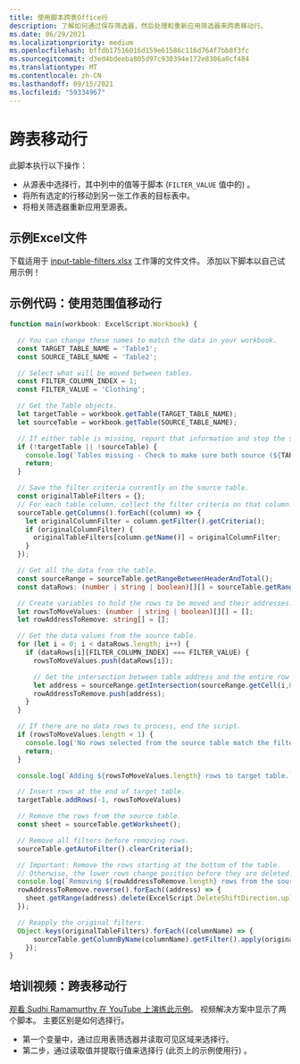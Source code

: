 ```yaml
---
title: 使用脚本跨表Office行
description: 了解如何通过保存筛选器，然后处理和重新应用筛选器来跨表移动行。
ms.date: 06/29/2021
ms.localizationpriority: medium
ms.openlocfilehash: bffdb17516016d159e61586c116d764f7bb8f3fc
ms.sourcegitcommit: d3ed4bdeeba805d97c930394e172e8306a0cf484
ms.translationtype: MT
ms.contentlocale: zh-CN
ms.lasthandoff: 09/15/2021
ms.locfileid: "59334967"
---
```

# <a name="move-rows-across-tables"></a>跨表移动行

此脚本执行以下操作：

* 从源表中选择行，其中列中的值等于脚本 (`FILTER_VALUE` 值中的) 。
* 将所有选定的行移动到另一张工作表的目标表中。
* 将相关筛选器重新应用至源表。

## <a name="sample-excel-file"></a>示例Excel文件

下载适用于 <a href="input-table-filters.xlsx">input-table-filters.xlsx</a> 工作簿的文件文件。 添加以下脚本以自己试用示例！

## <a name="sample-code-move-rows-using-range-values"></a>示例代码：使用范围值移动行

```TypeScript
function main(workbook: ExcelScript.Workbook) {

  // You can change these names to match the data in your workbook.
  const TARGET_TABLE_NAME = 'Table1';
  const SOURCE_TABLE_NAME = 'Table2';

  // Select what will be moved between tables.
  const FILTER_COLUMN_INDEX = 1;
  const FILTER_VALUE = 'Clothing';

  // Get the Table objects.
  let targetTable = workbook.getTable(TARGET_TABLE_NAME);
  let sourceTable = workbook.getTable(SOURCE_TABLE_NAME);

  // If either table is missing, report that information and stop the script.
  if (!targetTable || !sourceTable) {
    console.log(`Tables missing - Check to make sure both source (${TARGET_TABLE_NAME}) and target table (${SOURCE_TABLE_NAME}) are present before running the script. `);
    return;
  }

  // Save the filter criteria currently on the source table.
  const originalTableFilters = {};
  // For each table column, collect the filter criteria on that column.
  sourceTable.getColumns().forEach((column) => {
    let originalColumnFilter = column.getFilter().getCriteria();
    if (originalColumnFilter) {
      originalTableFilters[column.getName()] = originalColumnFilter;
    }
  });

  // Get all the data from the table.
  const sourceRange = sourceTable.getRangeBetweenHeaderAndTotal();
  const dataRows: (number | string | boolean)[][] = sourceTable.getRangeBetweenHeaderAndTotal().getValues();

  // Create variables to hold the rows to be moved and their addresses.
  let rowsToMoveValues: (number | string | boolean)[][] = [];
  let rowAddressToRemove: string[] = [];

  // Get the data values from the source table.
  for (let i = 0; i < dataRows.length; i++) { 
    if (dataRows[i][FILTER_COLUMN_INDEX] === FILTER_VALUE) {
      rowsToMoveValues.push(dataRows[i]);

      // Get the intersection between table address and the entire row where we found the match. This provides the address of the range to remove.
      let address = sourceRange.getIntersection(sourceRange.getCell(i,0).getEntireRow()).getAddress();
      rowAddressToRemove.push(address);
    }
  }

  // If there are no data rows to process, end the script.
  if (rowsToMoveValues.length < 1) {
    console.log('No rows selected from the source table match the filter criteria.');
    return;
  }

  console.log(`Adding ${rowsToMoveValues.length} rows to target table.`);

  // Insert rows at the end of target table.
  targetTable.addRows(-1, rowsToMoveValues)

  // Remove the rows from the source table.
  const sheet = sourceTable.getWorksheet();

  // Remove all filters before removing rows.
  sourceTable.getAutoFilter().clearCriteria();

  // Important: Remove the rows starting at the bottom of the table.
  // Otherwise, the lower rows change position before they are deleted.
  console.log(`Removing ${rowAddressToRemove.length} rows from the source table.`);
  rowAddressToRemove.reverse().forEach((address) => {
    sheet.getRange(address).delete(ExcelScript.DeleteShiftDirection.up);
  });

  // Reapply the original filters. 
  Object.keys(originalTableFilters).forEach((columnName) => {
      sourceTable.getColumnByName(columnName).getFilter().apply(originalTableFilters[columnName]);
    });
}
```

## <a name="training-video-move-rows-across-tables"></a>培训视频：跨表移动行

[观看 Sudhi Ramamurthy 在 YouTube 上演练此示例](https://youtu.be/_3t3Pk4i2L0)。 视频解决方案中显示了两个脚本。 主要区别是如何选择行。

* 第一个变量中，通过应用表筛选器并读取可见区域来选择行。
* 第二步，通过读取值并提取行值来选择行 (此页上的示例使用行) 。

